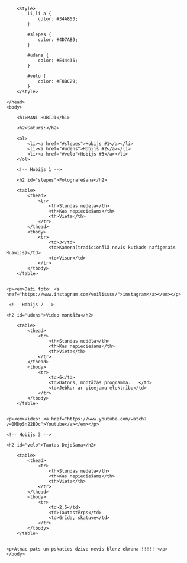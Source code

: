 
<html>
    <head>
        <title>Projekts - mani hobiji</title>
        <meta charset="utf-8">
        
        <style>
            li,li a {
                color: #34A853;
            }
            
            #slepes {
                color: #4D7AB9;
            }
            
            #udens {
                color: #E44435;
            }
            
            #velo {
                color: #F8BC29;
            }
        </style>
        
    </head>
    <body>
       
        <h1>MANI HOBIJI</h1>
        
        <h2>Saturs:</h2>
        
        <ol>
            <li><a href="#slepes">Hobijs #1</a></li>
            <li><a href="#udens">Hobijs #2</a></li>
            <li><a href="#velo">Hobijs #3</a></li>
        </ol>
        
        <!-- Hobijs 1 -->
        
        <h2 id="slepes">Fotografēšana</h2>
        
        <table>
            <thead>
                <tr>
                    <th>Stundas nedēļa</th>
                    <th>Kas nepieciešams</th>
                    <th>Vieta</th>
                </tr>
            </thead>
            <tbody>
                <tr>
                    <td>3</td>
                    <td>Kamera(tradicionālā nevis kutkads nafigenais Huawijs)</td>
                    <td>Visur</td>
                </tr>
            </tbody>
        </table>
        
        
    <p><em>Daži foto: <a href="https://www.instagram.com/voilissss/">instagram</a></em></p>
    
     <!-- Hobijs 2 -->
    
    <h2 id="udens">Video montāža</h2>
        
        <table>
            <thead>
                <tr>
                    <th>Stundas nedēļa</th>
                    <th>Kas nepieciešams</th>
                    <th>Vieta</th>
                </tr>
            </thead>
            <tbody>
                <tr>
                    <td>6</td>
                    <td>Dators, montāžas programma.   </td>
                    <td>Jebkur ar pieejamu elektrību</td>
                </tr>
            </tbody>
        </table>
        
        
    <p><em>Video: <a href="https://www.youtube.com/watch?v=0MDpSn22BDc">Youtube</a></em></p>
    
    <!-- Hobijs 3 -->
    
    <h2 id="velo">Tautas Dejošana</h2>
        
        <table>
            <thead>
                <tr>
                    <th>Stundas nedēļa</th>
                    <th>Kas nepieciešams</th>
                    <th>Vieta</th>
                </tr>
            </thead>
            <tbody>
                <tr>
                    <td>2,5</td>
                    <td>Tautastērps</td>
                    <td>Grīda, skatuve</td>
                </tr>
            </tbody>
        </table>
         
        
    <p>Atnac pats un pskaties dzive nevis blenz ekrana!!!!!! </p>
    </body>
</html>
